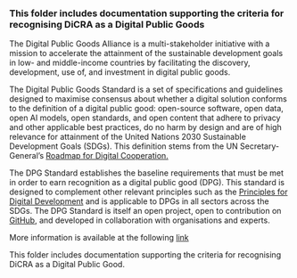 ### This folder includes documentation supporting the criteria for recognising DiCRA as a Digital Public Goods

The Digital Public Goods Alliance is a multi-stakeholder initiative with a mission to accelerate the attainment of the sustainable development goals in low- and middle-income countries by facilitating the discovery, development, use of, and investment in digital public goods.

The Digital Public Goods Standard is a set of specifications and guidelines designed to maximise consensus about whether a digital solution conforms to the definition of a digital public good: open-source software, open data, open AI models, open standards, and open content that adhere to privacy and other applicable best practices, do no harm by design and are of high relevance for attainment of the United Nations 2030 Sustainable Development Goals (SDGs). This definition stems from the UN Secretary-General’s [Roadmap for Digital Cooperation.](https://www.un.org/en/content/digital-cooperation-roadmap/)

The DPG Standard establishes the baseline requirements that must be met in order to earn recognition as a digital public good (DPG). This standard is designed to complement other relevant principles such as the [Principles for Digital Development](https://digitalprinciples.org/) and is applicable to DPGs in all sectors across the SDGs. The DPG Standard is itself an open project, open to contribution on [GitHub](https://github.com/DPGAlliance/DPG-Standard), and developed in collaboration with organisations and experts.

More information is available at the following [link](https://digitalpublicgoods.net/#more)

This folder includes documentation supporting the criteria for recognising DiCRA as a Digital Public Good.